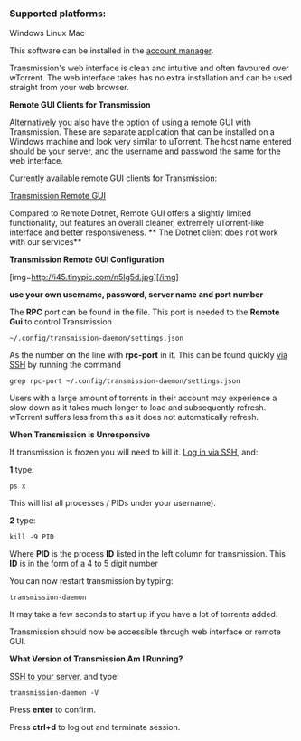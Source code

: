
### Supported platforms:

Windows
Linux
Mac

This software can be installed in the [account manager](https://www.feralhosting.com/manager/software-install).

Transmission's web interface is clean and intuitive and often favoured over wTorrent. The web interface takes has no extra installation and can be used straight from your web browser.

**Remote GUI Clients for Transmission**

Alternatively you also have the option of using a remote GUI with Transmission. These are separate application that can be installed on a Windows machine and look very similar to uTorrent. The host name entered should be your server, and the username and password the same for the web interface.

Currently available remote GUI clients for Transmission:

[Transmission Remote GUI](http://code.google.com/p/transmisson-remote-gui/)

Compared to Remote Dotnet, Remote GUI offers a slightly limited functionality, but features an overall cleaner, extremely uTorrent-like interface and better responsiveness.  ** The Dotnet client does not work with our services**

**Transmission Remote GUI Configuration**

[img=http://i45.tinypic.com/n5lg5d.jpg][/img]

**use your own username, password, server name and port number**

The **RPC** port can be found in the file. This port is needed to the **Remote Gui** to control Transmission

```
~/.config/transmission-daemon/settings.json
```

As the number on the line with **rpc-port** in it. This can be found quickly [via SSH](https://www.feralhosting.com/faq/view?question=12) by running the command 

```
grep rpc-port ~/.config/transmission-daemon/settings.json
```

Users with a large amount of torrents in their account may experience a slow down as it takes much longer to load and subsequently refresh. wTorrent suffers less from this as it does not automatically refresh.

**When Transmission is Unresponsive**

If transmission is frozen you will need to kill it. [Log in via SSH](https://www.feralhosting.com/faq/view?question=12), and:

**1** type:

```
ps x
```

This will list all processes / PIDs under your username).

**2** type:

```
kill -9 PID
```

Where **PID** is the process **ID** listed in the left column for transmission. This **ID** is in the form of a 4 to 5 digit number

You can now restart transmission by typing: 

```
transmission-daemon
```

It may take a few seconds to start up if you have a lot of torrents added.

Transmission should now be accessible through web interface or remote GUI.

**What Version of Transmission Am I Running?**

[SSH to your server](https://www.feralhosting.com/faq/view?question=12), and type:

```
transmission-daemon -V
```

Press **enter** to confirm.

Press **ctrl+d** to log out and terminate session.